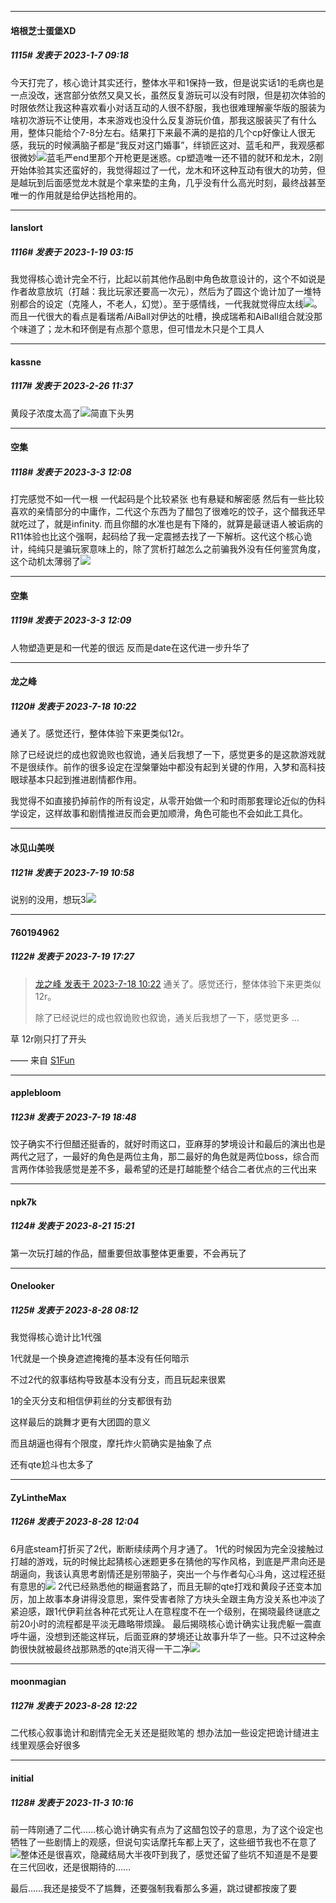 

*****

####  培根芝士蛋堡XD  
##### 1115#       发表于 2023-1-7 09:18

今天打完了，核心诡计其实还行，整体水平和1保持一致，但是说实话1的毛病也是一点没改，迷宫部分依然又臭又长，虽然反复游玩可以没有时限，但是初次体验的时限依然让我这种喜欢看小对话互动的人很不舒服，我也很难理解豪华版的服装为啥初次游玩不让使用，本来游戏也没什么反复游玩价值，那我这服装买了有什么用，整体只能给个7-8分左右。结果打下来最不满的是掐的几个cp好像让人很无感，我玩的时候满脑子都是“我反对这门婚事”，绊锁匠这对、蓝毛和严，我观感都很微妙<img src="https://static.saraba1st.com/image/smiley/face2017/001.png" referrerpolicy="no-referrer">蓝毛严end里那个开枪更是迷惑。cp塑造唯一还不错的就环和龙木，2刚开始体验其实还蛮好的，我觉得超过了一代，龙木和环这种互动有很大的功劳，但是越玩到后面感觉龙木就是个拿来垫的主角，几乎没有什么高光时刻，最终战甚至唯一的作用就是给伊达挡枪用的。

*****

####  lanslort  
##### 1116#       发表于 2023-1-19 03:15

我觉得核心诡计完全不行，比起以前其他作品剧中角色故意设计的，这个不如说是作者故意放坑（打越：我比玩家还要高一次元），然后为了圆这个诡计加了一堆特别都合的设定（克隆人，不老人，幻觉）。至于感情线，一代我就觉得应太线<img src="https://static.saraba1st.com/image/smiley/face2017/163.png" referrerpolicy="no-referrer">。而且一代很大的看点是看瑞希/AiBall对伊达的吐槽，换成瑞希和AiBall组合就没那个味道了；龙木和环倒是有点那个意思，但可惜龙木只是个工具人

*****

####  kassne  
##### 1117#       发表于 2023-2-26 11:37

黄段子浓度太高了<img src="https://static.saraba1st.com/image/smiley/face2017/075.png" referrerpolicy="no-referrer">简直下头男

*****

####  空集  
##### 1118#       发表于 2023-3-3 12:08

打完感觉不如一代一根 一代起码是个比较紧张 也有悬疑和解密感 然后有一些比较喜欢的亲情部分的中庸作，二代这个东西为了醋包了很难吃的饺子，这个醋我还早就吃过了，就是infinity. 而且你醋的水准也是有下降的，就算是最谜语人被诟病的R11体验也比这个强啊，起码给了我一定震撼去找了一下解析。这代这个核心诡计，纯纯只是骗玩家意味上的，除了赏析打越怎么之前骗我外没有任何鉴赏角度，这个动机太薄弱了<img src="https://static.saraba1st.com/image/smiley/face2017/004.gif" referrerpolicy="no-referrer">

*****

####  空集  
##### 1119#       发表于 2023-3-3 12:09

人物塑造更是和一代差的很远 反而是date在这代进一步升华了

*****

####  龙之峰  
##### 1120#       发表于 2023-7-18 10:22

通关了。感觉还行，整体体验下来更类似12r。

除了已经说烂的成也叙诡败也叙诡，通关后我想了一下，感觉更多的是这款游戏就不是很续作。前作的很多设定在涅槃肇始中都没有起到关键的作用，入梦和高科技眼球基本只起到推进剧情都作用。

我觉得不如直接扔掉前作的所有设定，从零开始做一个和时雨那套理论近似的伪科学设定，这样故事和剧情推进反而会更加顺滑，角色可能也不会如此工具化。


*****

####  冰见山美咲  
##### 1121#       发表于 2023-7-19 10:58

说别的没用，想玩3<img src="https://static.saraba1st.com/image/smiley/face2017/135.png" referrerpolicy="no-referrer">


*****

####  760194962  
##### 1122#       发表于 2023-7-19 17:27

<blockquote><a href="httphttps://bbs.saraba1st.com/2b/forum.php?mod=redirect&amp;goto=findpost&amp;pid=61702274&amp;ptid=2012940" target="_blank">龙之峰 发表于 2023-7-18 10:22</a>
通关了。感觉还行，整体体验下来更类似12r。

除了已经说烂的成也叙诡败也叙诡，通关后我想了一下，感觉更多 ...</blockquote>
草 12r刚只打了开头

—— 来自 [S1Fun](https://s1fun.koalcat.com)


*****

####  applebloom  
##### 1123#       发表于 2023-7-19 18:48

饺子确实不行但醋还挺香的，就好时雨这口，亚麻芽的梦境设计和最后的演出也是两代之冠了，一最好的角色是两位主角，那二最好的角色就是两位boss，综合而言两作体验我感觉是差不多，最希望的还是打越能整个结合二者优点的三代出来

*****

####  npk7k  
##### 1124#       发表于 2023-8-21 15:21

第一次玩打越的作品，醋重要但故事整体更重要，不会再玩了

*****

####  Onelooker  
##### 1125#       发表于 2023-8-28 08:12

我觉得核心诡计比1代强

1代就是一个换身遮遮掩掩的基本没有任何暗示

不过2代的叙事结构导致基本没有分支，而且玩起来很累

1的全灭分支和相信伊莉丝的分支都很有劲

这样最后的跳舞才更有大团圆的意义

而且胡逼也得有个限度，摩托炸火箭确实是抽象了点

还有qte尬斗也太多了


*****

####  ZyLintheMax  
##### 1126#       发表于 2023-8-28 12:04

6月底steam打折买了2代，断断续续两个月才通了。
1代的时候因为完全没接触过打越的游戏，玩的时候比起猜核心迷题更多在猜他的写作风格，到底是严肃向还是胡逼向，我该认真思考剧情还是别带脑子，突出一个与作者勾心斗角，这过程还挺有意思的<img src="https://static.saraba1st.com/image/smiley/face2017/067.png" referrerpolicy="no-referrer">
2代已经熟悉他的糊逼套路了，而且无聊的qte打戏和黄段子还变本加厉，加上故事本身讲得没意思，案件受害者除了方块头全跟主角方没关系也冲淡了紧迫感，跟1代伊莉丝各种花式死让人在意程度不在一个级别，在揭晓最终谜底之前20小时的流程都是平淡无趣略带烦躁。
最后揭晓核心诡计确实让我虎躯一震直呼牛逼，没想到还能这样玩，后面亚麻的梦境还让故事升华了一些。只不过这种余韵很快就被最终战那熟悉的qte消灭得一干二净<img src="https://static.saraba1st.com/image/smiley/face2017/067.png" referrerpolicy="no-referrer">


*****

####  moonmagian  
##### 1127#       发表于 2023-8-28 12:22

二代核心叙事诡计和剧情完全无关还是挺败笔的
想办法加一些设定把诡计缝进主线里观感会好很多

*****

####  initial  
##### 1128#       发表于 2023-11-3 10:16

前一阵刚通了二代……核心诡计确实有点为了这醋包饺子的意思，为了这个设定也牺牲了一些剧情上的观感，但说句实话摩托车都上天了，这些细节我也不在意了<img src="https://static.saraba1st.com/image/smiley/face2017/112.png" referrerpolicy="no-referrer">整体还是很喜欢，隐藏结局大半夜吓到我了，感觉还留了些坑不知道是不是要在三代回收，还是很期待的……

最后……我还是接受不了尴舞，还要强制我看那么多遍，跳过键都按废了要

